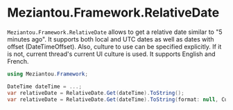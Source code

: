 # Meziantou.Framework.RelativeDate

`Meziantou.Framework.RelativeDate` allows to get a relative date similar to "5 minutes ago". It supports both local and UTC dates as well as dates with offset (DateTimeOffset). Also, culture to use can be specified explicitly. If it is not, current thread's current UI culture is used. It supports English and French.

````c#
using Meziantou.Framework;

DateTime dateTime = ...;
var relativeDate = RelativeDate.Get(dateTime).ToString();
var relativeDate = RelativeDate.Get(dateTime).ToString(format: null, CultureInfo.Get("fr-FR"));
````
